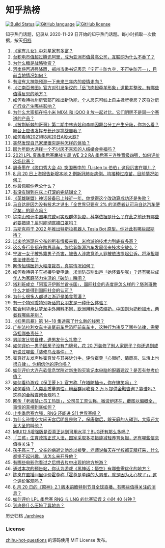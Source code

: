 # 知乎热榜
[![Build Status](https://github.com/ToWeLong/zhihu-hot-questions/workflows/CI/badge.svg)](https://github.com/ToWeLong/zhihu-hot-questions/actions)
[![GitHub language](https://img.shields.io/badge/language-golang-orange.svg)](https://golang.org/)
[![GitHub license](https://img.shields.io/github/license/ToWeLong/zhihu-hot-questions)](https://github.com/ToWeLong/zhihu-hot-questions/blob/main/LICENSE)

知乎热门话题，记录从 2020-11-29 日开始的知乎热门话题。每小时抓取一次数据，按天[归档](./archives)

<!-- BEGIN -->

1. [《家有儿女》中刘星家有多富？](https://www.zhihu.com/question/280686956)
1. [台积电市值超过腾讯阿里，成为亚洲市值最高公司，互联网为什么不香了？](https://www.zhihu.com/question/481131723)
1. [为什么糖是战略物资？](https://www.zhihu.com/question/50053883)
1. [河南将再遇强降雨，郑州市委书记表示「宁可十防九空，不可失防万一」，目前当地情况如何？](https://www.zhihu.com/question/480902272)
1. [有没有大神能预测一下未来三年内的疫情走向？](https://www.zhihu.com/question/478933195)
1. [《江南百景图》官方对引发争议的「岳飞肉袒牵羊形象」道歉并整改，有哪些值得反思的地方？](https://www.zhihu.com/question/481247878)
1. [如何看待杭州房管部门推出新功能，个人房东可线上自主挂牌卖房？这将对房产行业产生哪些影响？](https://www.zhihu.com/question/480822915)
1. [为什么大家都在把小米 MIX4 和 iQOO 8 放一起对比，它们明明不是同一个赛道的产品？](https://www.zhihu.com/question/480712241)
1. [《披荆斩棘的哥哥》第二期中林志炫和李响因舞台分工产生分歧，你怎么看？舞台上应该发挥专长还是挑战自我？](https://www.zhihu.com/question/481163505)
1. [如何看待2021年8月20日A股大跌?](https://www.zhihu.com/question/481168335)
1. [突然发现自己家里很穷是种怎样的体验？](https://www.zhihu.com/question/325864780)
1. [因为年龄大选择一个不讨厌不喜欢的人结婚会幸福吗？](https://www.zhihu.com/question/476761274)
1. [2021 LPL 夏季季后赛鏖战五局 WE 3:2 RA 季后赛三连胜晋级四强，如何评价这场比赛？](https://www.zhihu.com/question/481214223)
1. [周奇墨在《脱口秀大会 4》突围赛中的「Listen to 伯伯」这段厉害在哪儿？](https://www.zhihu.com/question/480511536)
1. [8 月 20 日上海报告新增本地 2 例新冠肺炎病例，均接种过疫苗，目前情况如何？](https://www.zhihu.com/question/481254445)
1. [你最佩服你老公什么？](https://www.zhihu.com/question/19931695)
1. [有没有甜到在床上打滚的完结甜文？](https://www.zhihu.com/question/462480016)
1. [《英雄联盟》神话装备已上线近一年，你觉得这个改动算成功还是失败？](https://www.zhihu.com/question/480386885)
1. [马自达是因为没有技术才说出「全世界只要有 2% 的消费者认可马自达汽车便足矣」的观点吗？](https://www.zhihu.com/question/479804083)
1. [钟南山预计中国年底或可实现群体免疫，科学依据是什么？在此之前还有哪些必要措施？届时能彻底摘口罩吗？](https://www.zhihu.com/question/481200144)
1. [马斯克将于 2022 年推出特斯拉机器人 Tesla Bot 原型，你对此有哪些起期待？](https://www.zhihu.com/question/481142519)
1. [以米哈游现在公布的所有情报来看，米哈游的技术力到底有多高？](https://www.zhihu.com/question/472681007)
1. [这么多行业都在跨界造车，能给新能源汽车发展带来技术突破么？](https://www.zhihu.com/question/479592253)
1. [宁波一女子被外籍男子杀害，被告人涉故意杀人罪被依法提起公诉，将承担哪些法律责任？](https://www.zhihu.com/question/481154899)
1. [网传恒瑞医药大幅度裁员，真实情况如何？](https://www.zhihu.com/question/479573620)
1. [如何看待男子车祸接孕妻电话，求消防员别出声「她怀着孕呢」？还有哪些成年人为家庭努力生活的「破防」瞬间？](https://www.zhihu.com/question/480890763)
1. [塔利班成立「阿富汗伊斯兰酋长国」，国际社会的态度是怎么样的？塔利班做什么才能得到国际社会的认可？](https://www.zhihu.com/question/480152992)
1. [为什么很多人都说江浙沪是美食荒漠？](https://www.zhihu.com/question/456755817)
1. [有一个特别乖特别听话的女朋友是一种什么体验？](https://www.zhihu.com/question/38244646)
1. [联合利华承认梦龙中外用料不同，欧洲用料为浓缩奶，中国则为奶粉加水，两者有哪些差别？](https://www.zhihu.com/question/481091385)
1. [《扫黑风暴》第 14~18 集透露了什么新的线索？](https://www.zhihu.com/question/481048120)
1. [广州法拉利女车主追尾前车后恐吓前车车主，这种行为违反了哪些法律，需要承担哪些责任？](https://www.zhihu.com/question/481030758)
1. [男朋友比较自律，送男友什么礼物？](https://www.zhihu.com/question/56318740)
1. [如何评价一男子因房子没有门牌号，花 20 万装修了别人家房子？你还遇到或听说过哪些「装修乌龙事件」？](https://www.zhihu.com/question/478369888)
1. [霍尊好友发声称霍尊曾与其哭诉分手，评价霍尊「心眼好、情商高、生活上也很自律」，你相信他的评价吗？](https://www.zhihu.com/question/481150245)
1. [如何评价大连东软信息学院对新生购买笔记本电脑的配置建议？是否有参考价值？](https://www.zhihu.com/question/481021993)
1. [如何看待游戏《保卫萝卜》官方称「在塔防抽卡，你在搞笑吗」？](https://www.zhihu.com/question/480111004)
1. [如何看待「人类高质量男性」粉丝群月收费 2 万 5 提供金融咨询？靠谱吗？这样的金融咨询合规吗？](https://www.zhihu.com/question/480984317)
1. [网传「老板禁止员工热饭」，公司员工否认称，微波炉还在，截图以偏概全，事情的真相到底如何？](https://www.zhihu.com/question/480938046)
1. [止步季后赛六强，RNG 还能进 S11 世界赛吗？](https://www.zhihu.com/question/481053756)
1. [为什么孙悟空大闹天宫后明显是败了，保唐僧后，跟天庭的人碰到，大家还大圣大圣的叫他？](https://www.zhihu.com/question/356018121)
1. [MIUI12.5增强版是否真正达到可用水平？BUG还有那么多吗？](https://www.zhihu.com/question/480869195)
1. [「三孩」生育政策正式入法，国家采取多项措施减轻养育负担，还有哪些信息值得关注？](https://www.zhihu.com/question/481108926)
1. [孩子高三了，父亲的病逝让他难以接受，老师说每天在学校都无精打采，什么都提不起兴趣。该怎么来开导他？](https://www.zhihu.com/question/478793873)
1. [有哪些电影你看过之后想去片中出现的地方旅游？](https://www.zhihu.com/question/480594016)
1. [通过本次的预告站，你认为游戏《黑神话：悟空》有哪些需优化的地方？](https://www.zhihu.com/question/480857493)
1. [陈岚在直播间里评价霍尊称「霍尊是单纯的大男孩，就是因为太心软了」，这个评价客观吗？](https://www.zhihu.com/question/480950001)
1. [8 月 20 日的《原神》2.1 版本前瞻特别节目全球直播，有哪些值得关注的消息？](https://www.zhihu.com/question/481234357)
1. [如何评价 LPL 季后赛 RNG 与 LNG 的比赛延误 2 小时 40 分钟？](https://www.zhihu.com/question/480991539)
1. [到底是什么压垮了异地恋？](https://www.zhihu.com/question/479681398)

<!-- END -->

历史归档 [./archives](./archives)


### License
[zhihu-hot-questions](https://github.com/towelong/zhihu-hot-questions) 的源码使用 MIT License 发布。